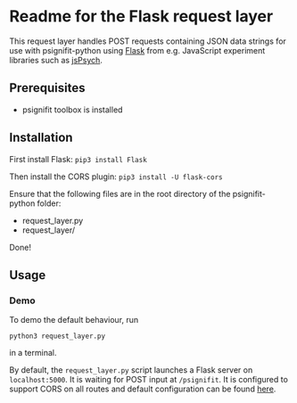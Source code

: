# Readme for the Flask request layer

This request layer handles POST requests containing JSON data strings for use with psignifit-python using [Flask](https://flask.palletsprojects.com) from  e.g. JavaScript experiment libraries such as [jsPsych](https://www.jspsych.org).

## Prerequisites

- psignifit toolbox is installed

## Installation

First install Flask:
`pip3 install Flask`

Then install the CORS plugin:
`pip3 install -U flask-cors`

Ensure that the following files are in the root directory of the psignifit-python folder:
- request_layer.py
- request_layer/

Done!

## Usage

### Demo

To demo the default behaviour, run

`python3 request_layer.py`

in a terminal.

By default, the `request_layer.py` script launches a Flask server on `localhost:5000`. It is waiting for POST input at `/psignifit`. It is configured to support CORS on all routes and default configuration can be found [here](https://flask-cors.corydolphin.com/en/latest/api.html#extension). 
